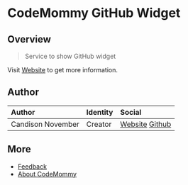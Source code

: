 # CodeMommy GitHub Widget

## Overview

> Service to show GitHub widget

Visit [Website](http://www.codemommy.com) to get more information.

## Author

| Author            | Identity | Social |
| :---------------- | :------- | :----- |
| Candison November | Creator  | [Website](http://www.kandisheng.com/) [Github](https://github.com/KanDisheng) |

## More

- [Feedback](https://github.com/CodeMommy/GitHubWidget/issues)
- [About CodeMommy](https://github.com/CodeMommy/CodeMommy)